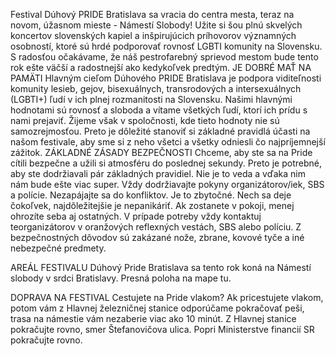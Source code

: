 Festival Dúhový PRIDE Bratislava sa vracia do centra mesta, teraz na novom, úžasnom mieste - Námestí Slobody! Užite si šou plnú skvelých koncertov slovenských kapiel a inšpirujúcich príhovorov významných osobností, ktoré sú hrdé podporovať rovnosť LGBTI komunity na Slovensku. S radosťou očakávame, že náš pestrofarebný sprievod mestom bude tento rok ešte väčší a radostnejší ako kedykoľvek predtým.
JE DOBRÉ MAŤ NA PAMÄTI
Hlavným cieľom Dúhového PRIDE Bratislava je podpora viditeľnosti komunity lesieb, gejov, bisexuálnych, transrodových a intersexuálnych (LGBTI+) ľudí v ich plnej rozmanitosti na Slovensku. Našimi hlavnými hodnotami sú rovnosť a sloboda a vítame všetkých ľudí, ktorí ich prídu s nami prejaviť. Žijeme však v spoločnosti, kde tieto hodnoty nie sú samozrejmosťou. Preto je dôležité stanoviť si základné pravidlá účasti na našom festivale, aby sme si z neho všetci a všetky odniesli čo najpríjemnejší zážitok. 
ZÁKLADNÉ ZÁSADY BEZPEČNOSTI
Chceme, aby ste sa na Pride cítili bezpečne a užili si atmosféru do poslednej sekundy. Preto je potrebné, aby ste dodržiavali pár základných pravidiel. Nie je to veda a vďaka nim nám bude ešte viac super.
Vždy dodržiavajte pokyny organizátorov/iek, SBS a polície.
Nezapájajte sa do konfliktov. Je to zbytočné.
Nech sa deje čokoľvek, najdôležitejšie je nepanikáriť. Ak zostanete v pokoji, menej ohrozíte seba aj ostatných.
V prípade potreby vždy kontaktuj teorganizátorov v oranžových reflexných vestách, SBS alebo políciu.
Z bezpečnostných dôvodov sú zakázané nože, zbrane, kovové tyče a iné nebezpečné predmety.
 
AREÁL FESTIVALU
Dúhový Pride Bratislava sa tento rok koná na Námestí slobody v srdci Bratislavy. Presná poloha na mape tu.


DOPRAVA NA FESTIVAL
Cestujete na Pride vlakom? Ak pricestujete vlakom, potom vám z Hlavnej železničnej stanice odporúčame pokračovať peši, trasa na námestie vám nezaberie viac ako 10 minút. Z Hlavnej stanice pokračujte rovno, smer Štefanovičova ulica. Popri Ministerstve financií SR pokračujte rovno.
